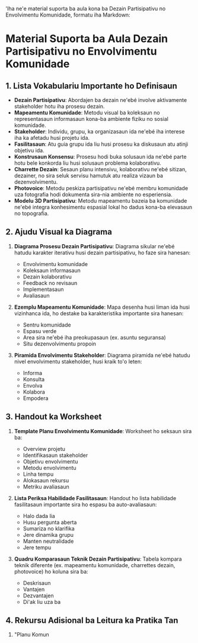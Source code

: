 'Iha ne'e material suporta ba aula kona ba Dezain Partisipativu no Envolvimentu Komunidade, formatu iha Markdown:

# Material Suporta ba Aula Dezain Partisipativu no Envolvimentu Komunidade

## 1. Lista Vokabulariu Importante ho Definisaun

- **Dezain Partisipativu**: Abordajen ba dezain ne'ebé involve aktivamente stakeholder hotu iha prosesu dezain.
- **Mapeamentu Komunidade**: Metodu visual ba koleksaun no representasaun informasaun kona-ba ambiente fiziku no sosial komunidade.
- **Stakeholder**: Individu, grupu, ka organizasaun ida ne'ebé iha interese iha ka afetadu husi projetu ida.
- **Fasilitasaun**: Atu guia grupu ida liu husi prosesu ka diskusaun atu atinji objetivu ida.
- **Konstrusaun Konsensu**: Prosesu hodi buka solusaun ida ne'ebé parte hotu bele konkorda liu husi solusaun problema kolaborativu.
- **Charrette Dezain**: Sesaun planu intensivu, kolaborativu ne'ebé sitizan, dezainer, no sira seluk servisu hamutuk atu realiza vizaun ba dezenvolvimentu.
- **Photovoice**: Metodu peskiza partisipativu ne'ebé membru komunidade uza fotografia hodi dokumenta sira-nia ambiente no esperiensia.
- **Modelu 3D Partisipativu**: Metodu mapeamentu bazeia ba komunidade ne'ebé integra konhesimentu espasial lokal ho dadus kona-ba elevasaun no topografia.

## 2. Ajudu Visual ka Diagrama

1. **Diagrama Prosesu Dezain Partisipativu**:
   Diagrama sikular ne'ebé hatudu karakter iterativu husi dezain partisipativu, ho faze sira hanesan:
   - Envolvimentu komunidade
   - Koleksaun informasaun
   - Dezain kolaborativu
   - Feedback no revisaun
   - Implementasaun
   - Avaliasaun

2. **Ezemplu Mapeamentu Komunidade**:
   Mapa desenha husi liman ida husi vizinhanca ida, ho destake ba karakteristika importante sira hanesan:
   - Sentru komunidade
   - Espasu verde
   - Area sira ne'ebé iha preokupasaun (ex. asuntu seguransa)
   - Situ dezenvolvimentu propoin

3. **Piramida Envolvimentu Stakeholder**:
   Diagrama piramida ne'ebé hatudu nivel envolvimentu stakeholder, husi kraik to'o leten:
   - Informa
   - Konsulta
   - Envolva
   - Kolabora
   - Empodera

## 3. Handout ka Worksheet

1. **Template Planu Envolvimentu Komunidade**:
   Worksheet ho seksaun sira ba:
   - Overview projetu
   - Identifikasaun stakeholder
   - Objetivu envolvimentu
   - Metodu envolvimentu
   - Linha tempu
   - Alokasaun rekursu
   - Metriku avaliasaun

2. **Lista Periksa Habilidade Fasilitasaun**:
   Handout ho lista habilidade fasilitasaun importante sira ho espasu ba auto-avaliasaun:
   - Halo dada lia
   - Husu pergunta aberta
   - Sumariza no klarifika
   - Jere dinamika grupu
   - Manten neutralidade
   - Jere tempu

3. **Quadru Komparasaun Teknik Dezain Partisipativu**:
   Tabela kompara teknik diferente (ex. mapeamentu komunidade, charrettes dezain, photovoice) ho koluna sira ba:
   - Deskrisaun
   - Vantajen
   - Dezvantajen
   - Di'ak liu uza ba

## 4. Rekursu Adisional ba Leitura ka Pratika Tan

1. "Planu Komun